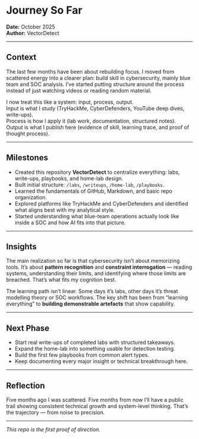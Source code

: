 # Journey So Far

**Date:** October 2025  
**Author:** VectorDetect

---

## Context
The last few months have been about rebuilding focus. I moved from scattered energy into a clearer plan: build skill in cybersecurity, mainly blue team and SOC analysis. I’ve started putting structure around the process instead of just watching videos or reading random material.

I now treat this like a system: input, process, output.  
Input is what I study (TryHackMe, CyberDefenders, YouTube deep dives, write-ups).  
Process is how I apply it (lab work, documentation, structured notes).  
Output is what I publish here (evidence of skill, learning trace, and proof of thought process).

---

## Milestones
- Created this repository **VectorDetect** to centralize everything: labs, write-ups, playbooks, and home-lab design.  
- Built initial structure: `/labs`, `/writeups`, `/home-lab`, `/playbooks`.  
- Learned the fundamentals of GitHub, Markdown, and basic repo organization.  
- Explored platforms like TryHackMe and CyberDefenders and identified what aligns best with my analytical style.  
- Started understanding what blue-team operations actually look like inside a SOC and how AI fits into that picture.

---

## Insights
The main realization so far is that cybersecurity isn’t about memorizing tools. It’s about **pattern recognition** and **constraint interrogation** — reading systems, understanding their limits, and identifying where those limits are breached. That’s what fits my cognition best.

The learning path isn’t linear. Some days it’s labs, other days it’s threat modelling theory or SOC workflows. The key shift has been from “learning everything” to **building demonstrable artefacts** that show capability.

---

## Next Phase
- Start real write-ups of completed labs with structured takeaways.  
- Expand the home-lab into something usable for detection testing.  
- Build the first few playbooks from common alert types.  
- Keep documenting every major insight or technical breakthrough here.

---

## Reflection
Five months ago I was scattered. Five months from now I’ll have a public trail showing consistent technical growth and system-level thinking. That’s the trajectory — from noise to precision.

---

*This repo is the first proof of direction.*
